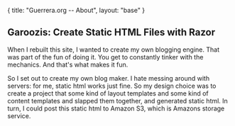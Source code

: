 {
  title: "Guerrera.org -- About",
  layout: "base"
}

Garoozis: Create Static HTML Files with Razor
---------------------------------------------

When I rebuilt this site, I wanted to create my own blogging
engine. That was part of the fun of doing it.  You get to constantly
tinker with the mechanics.  And that's what makes it fun.

So I set out to create my own blog maker.  I hate messing around with
servers: for me, static html works just fine.  So my design choice was
to create a project that some kind of layout templates and some kind
of content templates and slapped them together, and generated static
html.  In turn, I could post this static html to Amazon S3, which is
Amazons storage service.

